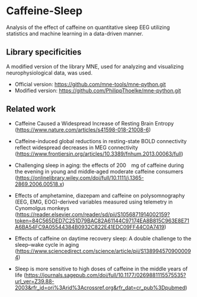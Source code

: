# Caffeine-Sleep
Analysis of the effect of caffeine on quantitative sleep EEG utilizing statistics and machine learning in a data-driven manner.

## Library specificities
A modified version of the library MNE, used for analyzing and visualizing neurophysiological data, was used.
- Official version: https://github.com/mne-tools/mne-python.git
- Modified version: https://github.com/PhilippThoelke/mne-python.git

## Related work
- Caffeine Caused a Widespread Increase of Resting Brain Entropy
(https://www.nature.com/articles/s41598-018-21008-6)

- Caffeine-induced global reductions in resting-state BOLD connectivity reflect widespread decreases in MEG connectivity
(https://www.frontiersin.org/articles/10.3389/fnhum.2013.00063/full)

- Challenging sleep in aging: the effects of 200 mg of caffeine during the evening in young and middle‐aged moderate caffeine consumers
(https://onlinelibrary.wiley.com/doi/full/10.1111/j.1365-2869.2006.00518.x)

- Effects of amphetamine, diazepam and caffeine on polysomnography (EEG, EMG, EOG)-derived variables measured using telemetry in Cynomolgus monkeys
(https://reader.elsevier.com/reader/sd/pii/S1056871914002159?token=84C565DED7C251D79BAC82A61144C97174EA8B815C963E8E71A6BA54FC9A05544384B0932C822E41EDC09FF44C0A7419)

- Effects of caffeine on daytime recovery sleep: A double challenge to the sleep–wake cycle in aging
(https://www.sciencedirect.com/science/article/pii/S1389945709000094)

- Sleep is more sensitive to high doses of caffeine in the middle years of life
(https://journals.sagepub.com/doi/full/10.1177/0269881115575535?url_ver=Z39.88-2003&rfr_id=ori%3Arid%3Acrossref.org&rfr_dat=cr_pub%3Dpubmed)

